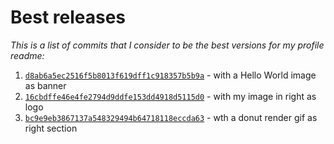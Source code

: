 # Best releases 

_This is a list of commits that I consider to be the best versions for my profile readme:_

1. [```d8ab6a5ec2516f5b8013f619dff1c918357b5b9a```](https://github.com/RanitManik/ranitmanik/tree/d8ab6a5ec2516f5b8013f619dff1c918357b5b9a) - with a Hello World image as banner
2. [```16cbdffe46e4fe2794d9ddfe153dd4918d5115d0```](https://github.com/RanitManik/ranitmanik/tree/16cbdffe46e4fe2794d9ddfe153dd4918d5115d0) - with my image in right as logo
3. [```bc9e9eb3867137a548329494b64718118eccda63```](https://github.com/RanitManik/ranitmanik/tree/bc9e9eb3867137a548329494b64718118eccda63) - wth a donut render gif as right section
